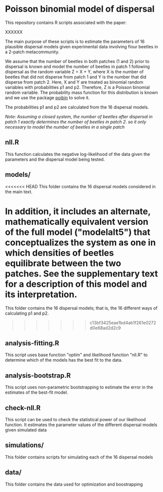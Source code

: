 # Poisson binomial model of dispersal

This repository contains R scripts associated with the paper:

XXXXXX

The main purpose of these scripts is to estimate the parameters of 16 plausible dispersal models given experimental data involving flour beetles in a 2-patch metacommunity.

We assume that the number of beetles in both patches (1 and 2) prior to dispersal is known and model the number of beetles in patch 1 following dispersal as the random variable Z = X + Y, where X is the number of beetles that did not disperse from patch 1 and Y is the number that did disperse from patch 2. Here, X and Y are treated as binomial random variables with probabilities p1 and p2. Therefore, Z is a Poisson binomial random variable. The probability mass function for this distribution is known and we use the package [poibin](https://cran.r-project.org/web/packages/poibin/index.html) to solve it.

The probabilities p1 and p2 are calculated from the 16 dispersal models.

*Note: Assuming a closed system, the number of beetles after dispersal in patch 1 exactly determines the number of beetles in patch 2. so it only necessary to model the number of beetles in a single patch*

## nll.R

This function calculates the negative log-likelihood of the data given the parameters and the dispersal model being tested.

## models/

<<<<<<< HEAD
This folder contains the 16 dispersal models considered in the main text. 

In addition, it includes an alternate, mathematically equivalent version of the full model ("modelalt5") that conceptualizes the system as one in which densities of beetles equilibrate between the two patches. See the supplementary text for a description of this model and its interpretation.
=======
This folder contains the 16 dispersal models; that is, the 16 different ways of calculating p1 and p2.
>>>>>>> c13bf3425eae1bd4ab1f261e0272d0e68ad2d2c9

## analysis-fitting.R

This script uses base function "optim" and likelihood function "nll.R" to determine which of the models has the best fit to the data.

## analysis-bootstrap.R

This script uses non-parametric bootstrapping to estimate the error in the estimates of the best-fit model.

## check-nll.R

This script can be used to check the statistical power of our likelihood function. It estimates the parameter values of the different dispersal models given simulated data

## simulations/

This folder contains scripts for simulating each of the 16 dispersal models

## data/

This folder contains the data used for optimization and boostrapping

